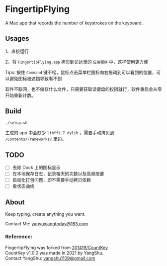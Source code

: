 # FingertipFlying

A Mac app that records the number of keystrokes on the keyboard.


## Usages

1、直接运行

2、将 `FingertipFlying.app` 拷贝到访达里的 `应用程序` 中，这样使用更方便

Tips: 按住 `Command` 键不松，鼠标点击菜单栏图标向右拖动到可以看到的位置，可以避免图标被遮挡导致看不到

软件不联网，也不储存什么文件，只需要获取读键盘的权限就行，软件重启会从零开始重新计数。

## Build


```bash
./setup.sh
```

生成的 app 中会缺少 `libffi.7.dylib` ，需要手动拷贝到 `/Contents/Frameworks/` 里边。

## TODO

- [ ] 去除 Dock 上的图标显示
- [ ] 在本地保存日志，记录每天的次数以及高频按键
- [ ] 自动化打包问题，即不需要手动拷贝依赖
- [ ] 看状态曲线

## About
Keep typing, create anything you want.

Contact Me: yanyuxiangtoday@163.com

### Reference:
FingertipFlying was forked from [201419/CountKey](https://github.com/201419/CountKey)  
CountKey v1.0.0 was made in 2021 by YangShu.  
Contact YangShu: yangshu1109@gmail.com  
